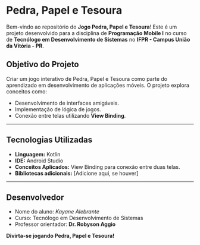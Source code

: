 # Pedra, Papel e Tesoura

Bem-vindo ao repositório do **Jogo Pedra, Papel e Tesoura**! Este é um projeto desenvolvido para a disciplina de **Programação Mobile I** no curso de **Tecnólogo em Desenvolvimento de Sistemas** no **IFPR - Campus União da Vitória - PR**.

## Objetivo do Projeto
Criar um jogo interativo de Pedra, Papel e Tesoura como parte do aprendizado em desenvolvimento de aplicações móveis. O projeto explora conceitos como:
- Desenvolvimento de interfaces amigáveis.
- Implementação de lógica de jogos.
- Conexão entre telas utilizando **View Binding**.

---

## Tecnologias Utilizadas
- **Linguagem:** Kotlin
- **IDE:** Android Studio
- **Conceitos Aplicados:** View Binding para conexão entre duas telas.
- **Bibliotecas adicionais:** [Adicione aqui, se houver]

---

## Desenvolvedor
- Nome do aluno: *Kayane Alebrante*
- Curso: Tecnólogo em Desenvolvimento de Sistemas
- Professor orientador: **Dr. Robyson Aggio**

**Divirta-se jogando Pedra, Papel e Tesoura!**
